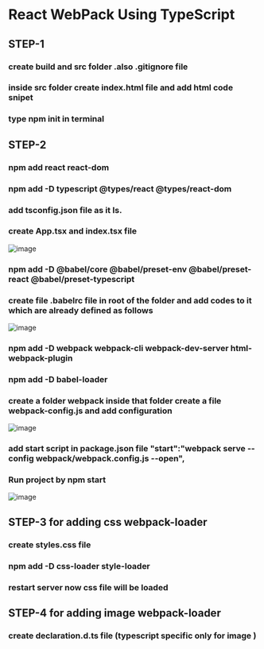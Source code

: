 # React WebPack Using TypeScript
## STEP-1
### create build and src folder .also .gitignore file
### inside src folder create index.html file and add html code snipet
### type npm init in terminal

## STEP-2
### npm add react react-dom
### npm add -D typescript @types/react @types/react-dom
### add tsconfig.json file as it Is.
### create App.tsx and index.tsx file
![image](https://github.com/suraj480/react-typescript-webpack/assets/72219318/6dafb9cd-8c42-4c95-874f-e1ef5e1b4188)
### npm add -D @babel/core @babel/preset-env @babel/preset-react @babel/preset-typescript
### create file .babelrc file in root of the folder and add codes to it which are already defined as follows
![image](https://github.com/suraj480/react-typescript-webpack/assets/72219318/bf942f59-8a9f-4ac8-9e07-871341b6a9c3)

### npm add -D webpack webpack-cli webpack-dev-server html-webpack-plugin
### npm add -D babel-loader

### create a folder webpack inside that folder create a file webpack-config.js and add configuration

![image](https://github.com/suraj480/react-typescript-webpack/assets/72219318/ae443df8-8224-41a3-8bd3-3adf3188afed)


### add start script in package.json file "start":"webpack serve --config webpack/webpack.config.js --open",

### Run project by npm start
![image](https://github.com/suraj480/react-typescript-webpack/assets/72219318/490319dd-354a-4c41-9b98-f0f8daef3744)

## STEP-3 for adding css webpack-loader

### create styles.css file 
### npm add -D css-loader style-loader
### restart server now css file will be loaded

## STEP-4 for adding image webpack-loader
### create declaration.d.ts file (typescript specific only for image )






